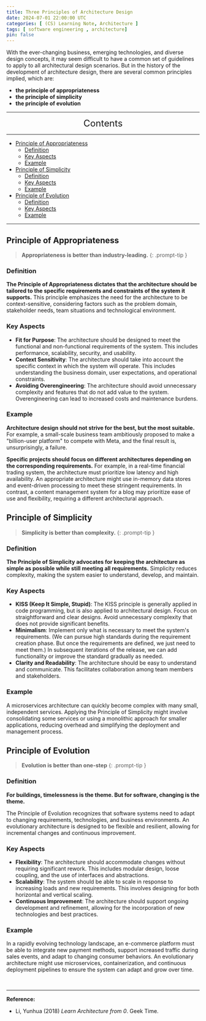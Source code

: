 ```yaml
---
title: Three Principles of Architecture Design
date: 2024-07-01 22:00:00 UTC
categories: [ (CS) Learning Note, Architecture ]
tags: [ software engineering , architecture]
pin: false
---
```


With the ever-changing business, emerging technologies, and diverse design concepts, it may seem difficult to have a common set of guidelines to apply to all architectural design scenarios. But in the history of the development of architecture design, there are several common principles implied, which are:
- **the principle of appropriateness**
- **the principle of simplicity** 
- **the principle of evolution**

---
<center><font size='5'> Contents </font></center>

---

<!-- TOC -->
  * [Principle of Appropriateness](#principle-of-appropriateness)
    * [Definition](#definition)
    * [Key Aspects](#key-aspects)
    * [Example](#example)
  * [Principle of Simplicity](#principle-of-simplicity)
    * [Definition](#definition-1)
    * [Key Aspects](#key-aspects-1)
    * [Example](#example-1)
  * [Principle of Evolution](#principle-of-evolution)
    * [Definition](#definition-2)
    * [Key Aspects](#key-aspects-2)
    * [Example](#example-2)
<!-- TOC -->

---

## Principle of Appropriateness

> **Appropriateness is better than industry-leading.**
{: .prompt-tip }

### Definition

**The Principle of Appropriateness dictates that the architecture should be tailored to the specific requirements and constraints of the system it supports.** This principle emphasizes the need for the architecture to be context-sensitive, considering factors such as the problem domain, stakeholder needs, team situations and technological environment.

### Key Aspects

- **Fit for Purpose**: The architecture should be designed to meet the functional and non-functional requirements of the system. This includes performance, scalability, security, and usability.
- **Context Sensitivity**: The architecture should take into account the specific context in which the system will operate. This includes understanding the business domain, user expectations, and operational constraints.
- **Avoiding Overengineering**: The architecture should avoid unnecessary complexity and features that do not add value to the system. Overengineering can lead to increased costs and maintenance burdens.

### Example

**Architecture design should not strive for the best, but the most suitable.** For example, a small-scale business team ambitiously proposed to make a "billion-user platform" to compete with Meta, and the final result is, unsurprisingly, a failure.

**Specific projects should focus on different architectures depending on the corresponding requirements.** For example, in a real-time financial trading system, the architecture must prioritize low latency and high availability. An appropriate architecture might use in-memory data stores and event-driven processing to meet these stringent requirements. In contrast, a content management system for a blog may prioritize ease of use and flexibility, requiring a different architectural approach.

## Principle of Simplicity

> **Simplicity is better than complexity.**
{: .prompt-tip }

### Definition

**The Principle of Simplicity advocates for keeping the architecture as simple as possible while still meeting all requirements.** Simplicity reduces complexity, making the system easier to understand, develop, and maintain.

### Key Aspects

- **KISS (Keep It Simple, Stupid)**: The KISS principle is generally applied in code programming, but is also applied to architectural design. Focus on straightforward and clear designs. Avoid unnecessary complexity that does not provide significant benefits.
- **Minimalism**: Implement only what is necessary to meet the system's requirements. (We can pursue high standards during the requirement creation phase. But once the requirements are defined, we just need to meet them.) In subsequent iterations of the release, we can add functionality or improve the standard gradually as needed.
- **Clarity and Readability**: The architecture should be easy to understand and communicate. This facilitates collaboration among team members and stakeholders.

### Example

A microservices architecture can quickly become complex with many small, independent services. Applying the Principle of Simplicity might involve consolidating some services or using a monolithic approach for smaller applications, reducing overhead and simplifying the deployment and management process.

## Principle of Evolution

> **Evolution is better than one-step**
{: .prompt-tip }

### Definition

**For buildings, timelessness is the theme. But for software, changing is the theme.**

The Principle of Evolution recognizes that software systems need to adapt to changing requirements, technologies, and business environments. An evolutionary architecture is designed to be flexible and resilient, allowing for incremental changes and continuous improvement.

### Key Aspects

- **Flexibility**: The architecture should accommodate changes without requiring significant rework. This includes modular design, loose coupling, and the use of interfaces and abstractions.
- **Scalability**: The system should be able to scale in response to increasing loads and new requirements. This involves designing for both horizontal and vertical scaling.
- **Continuous Improvement**: The architecture should support ongoing development and refinement, allowing for the incorporation of new technologies and best practices.

### Example

In a rapidly evolving technology landscape, an e-commerce platform must be able to integrate new payment methods, support increased traffic during sales events, and adapt to changing consumer behaviors. An evolutionary architecture might use microservices, containerization, and continuous deployment pipelines to ensure the system can adapt and grow over time.

<br>

---

**Reference:**

- Li, Yunhua (2018) _Learn Architecture from 0_. Geek Time.
